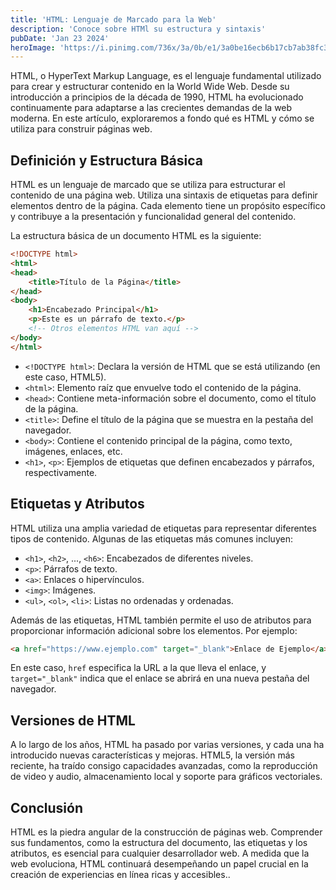 ```yaml
---
title: 'HTML: Lenguaje de Marcado para la Web'
description: 'Conoce sobre HTMl su estructura y sintaxis'
pubDate: 'Jan 23 2024'
heroImage: 'https://i.pinimg.com/736x/3a/0b/e1/3a0be16ecb6b17cb7ab38fc3483e9918.jpg'
---
```


HTML, o HyperText Markup Language, es el lenguaje fundamental utilizado para crear y estructurar contenido en la World Wide Web. Desde su introducción a principios de la década de 1990, HTML ha evolucionado continuamente para adaptarse a las crecientes demandas de la web moderna. En este artículo, exploraremos a fondo qué es HTML y cómo se utiliza para construir páginas web.

## Definición y Estructura Básica

HTML es un lenguaje de marcado que se utiliza para estructurar el contenido de una página web. Utiliza una sintaxis de etiquetas para definir elementos dentro de la página. Cada elemento tiene un propósito específico y contribuye a la presentación y funcionalidad general del contenido.

La estructura básica de un documento HTML es la siguiente:

```html
<!DOCTYPE html>
<html>
<head>
    <title>Título de la Página</title>
</head>
<body>
    <h1>Encabezado Principal</h1>
    <p>Este es un párrafo de texto.</p>
    <!-- Otros elementos HTML van aquí -->
</body>
</html>
```

- `<!DOCTYPE html>`: Declara la versión de HTML que se está utilizando (en este caso, HTML5).
- `<html>`: Elemento raíz que envuelve todo el contenido de la página.
- `<head>`: Contiene meta-información sobre el documento, como el título de la página.
- `<title>`: Define el título de la página que se muestra en la pestaña del navegador.
- `<body>`: Contiene el contenido principal de la página, como texto, imágenes, enlaces, etc.
- `<h1>`, `<p>`: Ejemplos de etiquetas que definen encabezados y párrafos, respectivamente.

## Etiquetas y Atributos

HTML utiliza una amplia variedad de etiquetas para representar diferentes tipos de contenido. Algunas de las etiquetas más comunes incluyen:

- `<h1>`, `<h2>`, ..., `<h6>`: Encabezados de diferentes niveles.
- `<p>`: Párrafos de texto.
- `<a>`: Enlaces o hipervínculos.
- `<img>`: Imágenes.
- `<ul>`, `<ol>`, `<li>`: Listas no ordenadas y ordenadas.

Además de las etiquetas, HTML también permite el uso de atributos para proporcionar información adicional sobre los elementos. Por ejemplo:

```html
<a href="https://www.ejemplo.com" target="_blank">Enlace de Ejemplo</a>
```

En este caso, `href` especifica la URL a la que lleva el enlace, y `target="_blank"` indica que el enlace se abrirá en una nueva pestaña del navegador.

## Versiones de HTML

A lo largo de los años, HTML ha pasado por varias versiones, y cada una ha introducido nuevas características y mejoras. HTML5, la versión más reciente, ha traído consigo capacidades avanzadas, como la reproducción de video y audio, almacenamiento local y soporte para gráficos vectoriales.

## Conclusión

HTML es la piedra angular de la construcción de páginas web. Comprender sus fundamentos, como la estructura del documento, las etiquetas y los atributos, es esencial para cualquier desarrollador web. A medida que la web evoluciona, HTML continuará desempeñando un papel crucial en la creación de experiencias en línea ricas y accesibles..
